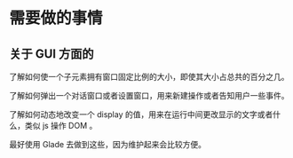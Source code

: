 # 需要做的事情  

## 关于 GUI 方面的  

了解如何使一个子元素拥有窗口固定比例的大小，即使其大小占总共的百分之几。  

了解如何弹出一个对话窗口或者设置窗口，用来新建操作或者告知用户一些事件。

了解如何动态地改变一个 display 的值，用来在运行中间更改显示的文字或者什么，类似 js 操作 DOM 。

最好使用 Glade 去做到这些，因为维护起来会比较方便。
